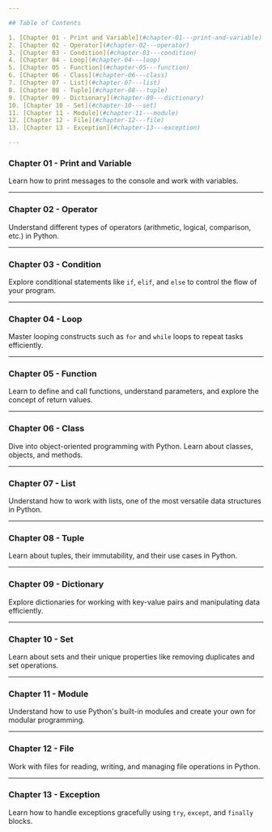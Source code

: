 ```yaml
---

## Table of Contents

1. [Chapter 01 - Print and Variable](#chapter-01---print-and-variable)
2. [Chapter 02 - Operator](#chapter-02---operator)
3. [Chapter 03 - Condition](#chapter-03---condition)
4. [Chapter 04 - Loop](#chapter-04---loop)
5. [Chapter 05 - Function](#chapter-05---function)
6. [Chapter 06 - Class](#chapter-06---class)
7. [Chapter 07 - List](#chapter-07---list)
8. [Chapter 08 - Tuple](#chapter-08---tuple)
9. [Chapter 09 - Dictionary](#chapter-09---dictionary)
10. [Chapter 10 - Set](#chapter-10---set)
11. [Chapter 11 - Module](#chapter-11---module)
12. [Chapter 12 - File](#chapter-12---file)
13. [Chapter 13 - Exception](#chapter-13---exception)

---
```


### Chapter 01 - Print and Variable
Learn how to print messages to the console and work with variables.

---

### Chapter 02 - Operator
Understand different types of operators (arithmetic, logical, comparison, etc.) in Python.

---

### Chapter 03 - Condition
Explore conditional statements like `if`, `elif`, and `else` to control the flow of your program.

---

### Chapter 04 - Loop
Master looping constructs such as `for` and `while` loops to repeat tasks efficiently.

---

### Chapter 05 - Function
Learn to define and call functions, understand parameters, and explore the concept of return values.

---

### Chapter 06 - Class
Dive into object-oriented programming with Python. Learn about classes, objects, and methods.

---

### Chapter 07 - List
Understand how to work with lists, one of the most versatile data structures in Python.

---

### Chapter 08 - Tuple
Learn about tuples, their immutability, and their use cases in Python.

---

### Chapter 09 - Dictionary
Explore dictionaries for working with key-value pairs and manipulating data efficiently.

---

### Chapter 10 - Set
Learn about sets and their unique properties like removing duplicates and set operations.

---

### Chapter 11 - Module
Understand how to use Python's built-in modules and create your own for modular programming.

---

### Chapter 12 - File
Work with files for reading, writing, and managing file operations in Python.

---

### Chapter 13 - Exception
Learn how to handle exceptions gracefully using `try`, `except`, and `finally` blocks.
